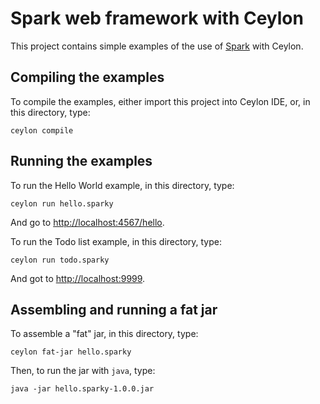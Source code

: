 # Spark web framework with Ceylon

This project contains simple examples of the use of [Spark] 
with Ceylon.

[Spark]: http://sparkjava.com/

## Compiling the examples

To compile the examples, either import this project into 
Ceylon IDE, or, in this directory, type:

    ceylon compile

## Running the examples

To run the Hello World example, in this directory, type:

    ceylon run hello.sparky

And go to <http://localhost:4567/hello>.

To run the Todo list example, in this directory, type:

    ceylon run todo.sparky

And got to <http://localhost:9999>.

## Assembling and running a fat jar

To assemble a "fat" jar, in this directory, type:

    ceylon fat-jar hello.sparky

Then, to run the jar with `java`, type:

    java -jar hello.sparky-1.0.0.jar